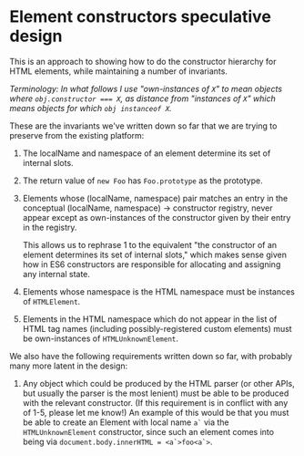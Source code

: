 # Element constructors speculative design

This is an approach to showing how to do the constructor hierarchy for HTML elements, while maintaining a number of invariants.

_Terminology: In what follows I use "own-instances of `X`" to mean objects where `obj.constructor === X`, as distance from "instances of `X`" which means objects for which `obj instanceof X`._

These are the invariants we've written down so far that we are trying to preserve from the existing platform:

1.  The localName and namespace of an element determine its set of internal slots.

2.  The return value of `new Foo` has `Foo.prototype` as the prototype.

3. Elements whose (localName, namespace) pair matches an entry in the conceptual (localName, namespace) → constructor registry, never appear except as own-instances of the constructor given by their entry in the registry.

   This allows us to rephrase 1 to the equivalent "the constructor of an element determines its set of internal slots," which makes sense given how in ES6 constructors are responsible for allocating and assigning any internal state.

4. Elements whose namespace is the HTML namespace must be instances of `HTMLElement`.

5. Elements in the HTML namespace which do not appear in the list of HTML tag names (including possibly-registered custom elements) must be own-instances of `HTMLUnknownElement`.

We also have the following requirements written down so far, with probably many more latent in the design:

1. Any object which could be produced by the HTML parser (or other APIs, but usually the parser is the most lenient) must be able to be produced with the relevant constructor. (If this requirement is in conflict with any of 1-5, please let me know!) An example of this would be that you must be able to create an Element with local name `` a` `` via the `HTMLUnknownElement` constructor, since such an element comes into being via `` document.body.innerHTML = <a`>foo<a`> ``.
